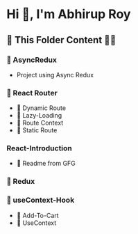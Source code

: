 # Hi 👋, I'm Abhirup Roy

## 📂 This Folder Content 👨‍💻

### 📂 AsyncRedux
- Project using Async Redux

### 📂 React Router

- 📂 Dynamic Route
- 📂 Lazy-Loading
- 📂 Route Context
- 📂 Static Route

### React-Introduction

- 📄 Readme from GFG

### 📂 Redux

### 📂 useContext-Hook

- 📄 Add-To-Cart
- 📄 UseContext
